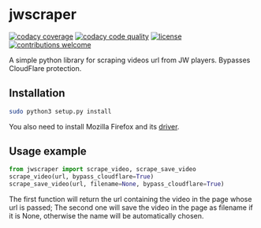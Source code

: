 # jwscraper
[![codacy coverage](https://img.shields.io/codacy/coverage/16029fd078e1491d98db2272cdc1d9b0.svg)]()
[![codacy code quality](https://img.shields.io/codacy/grade/16029fd078e1491d98db2272cdc1d9b0.svg)]()
[![license](https://img.shields.io/github/license/morpheusthewhite/jwscraper.svg)](https://github.com/morpheusthewhite/jwscraper/blob/master/LICENSE)
[![contributions welcome](https://img.shields.io/badge/contributions-welcome-brightgreen.svg?style=flat)](https://github.com/morpheusthewhite/jwscraper/issues)

A simple python library for scraping videos url from JW players. Bypasses CloudFlare protection.

## Installation

```bash
sudo python3 setup.py install
```
You also need to install Mozilla Firefox and its [driver](https://github.com/mozilla/geckodriver/releases).

## Usage example

```python
from jwscraper import scrape_video, scrape_save_video
scrape_video(url, bypass_cloudflare=True)
scrape_save_video(url, filename=None, bypass_cloudflare=True)
```

The first function will return the url containing the video in the page whose url is passed;
The second one will save the video in the page as filename if it is None, otherwise the name will be automatically chosen.
